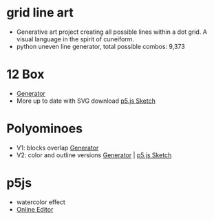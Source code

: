 # grid line art
- Generative art project creating all possible lines within a dot grid. A visual language in the spirit of cuneiform.
- python uneven line generator, total possible combos: 9,373

# 12 Box
- [Generator]([url](https://smombartz.github.io/gen-art/12box/))
- More up to date with SVG download [p5.js Sketch]([url](https://editor.p5js.org/smombartz/sketches/rWs5uClUj))

# Polyominoes
- V1: blocks overlap [Generator]([url](https://smombartz.github.io/gen-art/polyominoes/index.html))
- V2: color and outline versions [Generator]([url](https://smombartz.github.io/gen-art/polyominoes-2/index-outline.html)) | [p5.js Sketch]([url](https://editor.p5js.org/smombartz/sketches/DaXSL3zNh))

# p5js
- watercolor effect
- [Online Editor](https://editor.p5js.org/smombartz/sketches)
